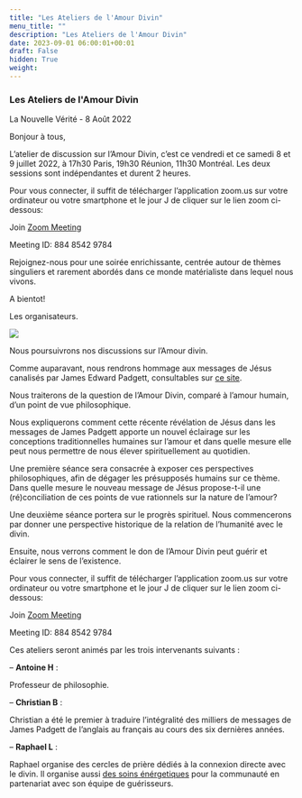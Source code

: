 ```yaml
---
title: "Les Ateliers de l'Amour Divin"
menu_title: ""
description: "Les Ateliers de l'Amour Divin"
date: 2023-09-01 06:00:01+00:01
draft: False
hidden: True
weight:
---
```

### Les Ateliers de l'Amour Divin

La Nouvelle Vérité - 8 Août 2022

Bonjour  à  tous,

L’atelier de discussion sur l’Amour Divin, c’est ce vendredi et ce samedi 8 et 9 juillet 2022, à 17h30 Paris, 19h30 Réunion, 11h30 Montréal. Les deux sessions sont indépendantes et durent 2 heures.

Pour vous connecter, il suffit de télécharger l’application zoom.us sur votre ordinateur ou votre smartphone et le jour J de cliquer sur le lien zoom ci-dessous:

Join [Zoom Meeting](https://us02web.zoom.us/j/88485429784)

Meeting ID: 884 8542 9784

Rejoignez-nous pour une soirée enrichissante, centrée autour de thèmes singuliers et rarement abordés dans ce monde matérialiste dans lequel nous vivons.

A bientot!

Les organisateurs.

![](16-fr-blog/atelier-discussion-amour-divin.jpg)

Nous poursuivrons nos discussions sur l’Amour divin. 

Comme auparavant,  nous rendrons hommage aux messages de Jésus canalisés par James Edward Padgett, consultables sur [ce site](https://lanouvelleverite.fr/).

Nous traiterons de la question de l’Amour Divin, comparé à l’amour humain, d’un point de vue philosophique. 

Nous expliquerons comment cette récente révélation de Jésus dans les messages de James Padgett apporte un nouvel éclairage sur les conceptions traditionnelles humaines sur l’amour et dans quelle mesure elle peut nous permettre de nous élever spirituellement au quotidien.

Une première séance sera consacrée à exposer ces perspectives philosophiques, afin de dégager les présupposés humains sur ce thème. Dans quelle mesure le nouveau message de Jésus propose-t-il une (ré)conciliation de ces points de vue rationnels sur la nature de l’amour?

Une deuxième séance portera sur le progrès spirituel. Nous commencerons par donner une perspective historique de la relation de l’humanité avec le divin. 

Ensuite, nous verrons comment le don de l’Amour Divin peut guérir et éclairer le sens de l’existence.

Pour vous connecter, il suffit de télécharger l’application zoom.us sur votre ordinateur ou votre smartphone et le jour J de cliquer sur le lien zoom ci-dessous:

Join [Zoom Meeting](https://us02web.zoom.us/j/88485429784)

Meeting ID: 884 8542 9784

Ces ateliers seront animés par les trois intervenants suivants :

– **Antoine H** :

Professeur de philosophie.

– **Christian B** :

Christian a été le premier à traduire l’intégralité des milliers de messages de James Padgett de l’anglais au français au cours des six dernières années.

– **Raphael L** :

Raphael organise des cercles de prière dédiés à la connexion directe avec le divin. Il organise aussi [des soins  énérgetiques](www.divinelovehealers.com) pour la communauté en partenariat avec son équipe de guérisseurs.